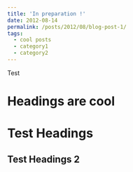 ```yaml
---
title: 'In preparation !'
date: 2012-08-14
permalink: /posts/2012/08/blog-post-1/
tags:
  - cool posts
  - category1
  - category2
---
```


Test

Headings are cool
======

Test Headings
======

Test Headings 2
------

